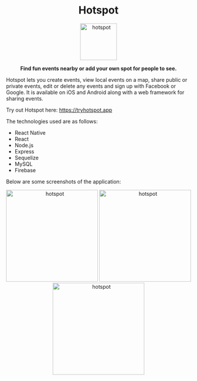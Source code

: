 <h1 align="center">Hotspot</h1>

<p align="center"><a href="https://tryhotspot.app/"><img width="100" alt="hotspot" src="https://tryhotspot.app/static/media/hotspot_icon.c3fe6d4a.png"></a></p>

<p align="center"><b>Find fun events nearby or add your own spot for people to see.</b></p>


Hotspot lets you create events, view local events on a map, share public or private events, edit or delete any events and sign up with Facebook or Google. It is available on iOS and Android along with a web framework for sharing events.

Try out Hotspot here: https://tryhotspot.app

The technologies used are as follows:

-   React Native
-   React
-   Node.js
-   Express
-   Sequelize
-   MySQL
-   Firebase

Below are some screenshots of the application: 

<p align="center">
  <img width="250" alt="hotspot" src="https://is2-ssl.mzstatic.com/image/thumb/Purple125/v4/fa/78/51/fa785167-c970-97e9-105a-f854a4fc9b67/pr_source.png/690x0w.jpg">
  <img width="250" alt="hotspot" src="https://is2-ssl.mzstatic.com/image/thumb/Purple115/v4/e4/a4/5b/e4a45ba7-9428-70f6-a3a9-7c2fb0e45b02/pr_source.png/690x0w.jpg">
  <img width="250" alt="hotspot" src="https://is2-ssl.mzstatic.com/image/thumb/Purple125/v4/9f/f0/3e/9ff03eed-fb32-99ea-ab12-6e3807c627d6/pr_source.png/690x0w.jpg">
  
  
</p>
